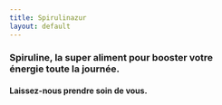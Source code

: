 ```yaml
---
title: Spirulinazur
layout: default
---
```


<div class="text-color">

  <h3> Spiruline,  la super aliment pour booster votre <br> énergie toute la journée.</h3>

  <h4> Laissez-nous prendre soin de vous. </h4>

</div>

<!---
<div style='display: flex;   flex-direction: row;'>

  <h6 class="discount-text"> <strong> 20% REDUCTION </strong> <em style='color: white;'>   au lancement pour les abonnés à la newsletter ! </em>   </h6>

</div>

-->


